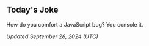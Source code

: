 ## Today's Joke
How do you comfort a JavaScript bug? You console it.

*Updated September 28, 2024 (UTC)*
